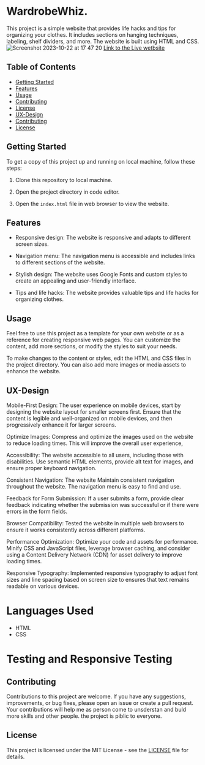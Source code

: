 # WardrobeWhiz. 

This project is a simple website that provides life hacks and tips for organizing your clothes. It includes sections on hanging techniques, labeling, shelf dividers, and more. The website is built using HTML and CSS.
![Screenshot 2023-10-22 at 17 47 20](https://github.com/JoannaAdermark1/life-hack/assets/137285482/7ff500b6-0370-466b-abd7-f6d7fbae6179)
[Link to the Live wetbsite](https://joannaadermark1.github.io/life-hack/) 

## Table of Contents

- [Getting Started](#getting-started)
- [Features](#features)
- [Usage](#usage)
- [Contributing](#contributing)
- [License](#license)
- [UX-Design](#ux-design)
- [Contributing](#contributing)
- [License](#license)
  

## Getting Started

To get a copy of this project up and running on local machine, follow these steps:

1. Clone this repository to local machine.

2. Open the project directory in code editor.

3. Open the `index.html` file in web browser to view the website.

## Features

- Responsive design: The website is responsive and adapts to different screen sizes.

- Navigation menu: The navigation menu is accessible and includes links to different sections of the website.

- Stylish design: The website uses Google Fonts and custom styles to create an appealing and user-friendly interface.

- Tips and life hacks: The website provides valuable tips and life hacks for organizing clothes.

## Usage

Feel free to use this project as a template for your own website or as a reference for creating responsive web pages. You can customize the content, add more sections, or modify the styles to suit your needs.

To make changes to the content or styles, edit the HTML and CSS files in the project directory. You can also add more images or media assets to enhance the website.

 ## UX-Design 
 
 Mobile-First Design: The user experience on mobile devices, start by designing the website layout for smaller screens first. Ensure that the content is legible and well-organized on mobile devices, and then progressively enhance it for larger screens.

Optimize Images: Compress and optimize the images used on the website to reduce loading times. This will improve the overall user experience, 

Accessibility: The website accessible to all users, including those with disabilities. Use semantic HTML elements, provide alt text for images, and ensure proper keyboard navigation.

Consistent Navigation: The website Maintain consistent navigation throughout the website. The navigation menu is easy to find and use. 

Feedback for Form Submission: If a user submits a form, provide clear feedback indicating whether the submission was successful or if there were errors in the form fields. 

Browser Compatibility: Tested the website in multiple web browsers to ensure it works consistently across different platforms. 

Performance Optimization: Optimize your code and assets for performance. Minify CSS and JavaScript files, leverage browser caching, and consider using a Content Delivery Network (CDN) for asset delivery to improve loading times.

Responsive Typography: Implemented responsive typography to adjust font sizes and line spacing based on screen size to ensures that text remains readable on various devices.

# Languages Used
- HTML
- CSS

# Testing and Responsive Testing

## Contributing

Contributions to this project are welcome. If you have any suggestions, improvements, or bug fixes, please open an issue or create a pull request. Your contributions will help me as person come to unsderstan and buld more skills and other people. the project is piblic to everyone.

## License

This project is licensed under the MIT License - see the [LICENSE](LICENSE) file for details.
